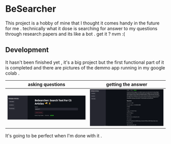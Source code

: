 # BeSearcher

This project  is a hobby of mine that I thought it comes handy in the future for me . technically what it dose is searching for answer to my questions through research papers and its like a bot . get it ? nvm :( 

## Development

It hasn't been finished yet  , it's a big project but the first functional part of it is completed and there are pictures of the demmo app running in my google colab . 

asking questions           |  getting the answer 
:-------------------------:|:-------------------------:
![LMS](screenPages/Capture.PNG)  |  ![LMS](screenPages/Capture2.PNG)

It's going to be perfect when I'm done with it .






